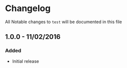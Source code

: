 # Changelog

All Notable changes to `test` will be documented in this file

## 1.0.0 - 11/02/2016

### Added
- Initial release

